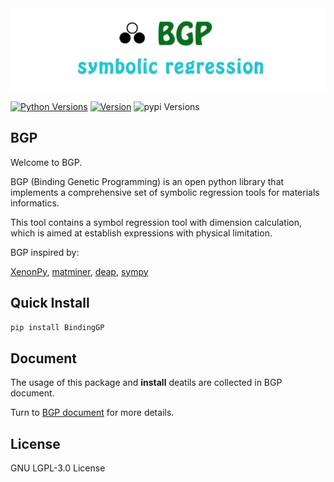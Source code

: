 <div align="center">
  <img alt="BGP" src="https://github.com/MGEdata/bgp/blob/master/img.jpg?raw=true">
</div>

[![Python Versions](https://img.shields.io/pypi/pyversions/bindinggp.svg)](https://pypi.org/project/bindinggp/)
[![Version](https://img.shields.io/github/tag/MGEdata/bgp.svg)](https://github.com/MGEdata/bgp/releases/latest)
![pypi Versions](https://badge.fury.io/py/BindingGP.svg)


BGP
----------------------
Welcome to BGP.

BGP (Binding Genetic Programming) is an open python library that implements a comprehensive set of symbolic regression
tools for materials informatics.

This tool contains a symbol regression tool with dimension calculation, which is aimed at establish expressions with
physical limitation.

BGP inspired by:

[XenonPy](https://github.com/yoshida-lab/XenonPy),
[matminer](https://hackingmaterials.github.io/matminer/ ),
[deap](https://github.com/DEAP/deap),
[sympy](https://www.sympy.org/en/index.html)

Quick Install
----------------------

```bash
pip install BindingGP
```

Document
----------------------
The usage of this package and **install** deatils are collected in BGP document.

Turn to [BGP document](https://bgp.readthedocs.io/en/latest/) for more details.

License
----------------------
GNU LGPL-3.0 License




